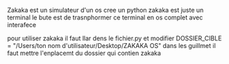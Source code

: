 Zakaka est un simulateur d'un os cree un python zakaka est juste un terminal le bute est de trasnphormer ce terminal en os complet avec interafece

pour utiliser zakaka il faut llar dens le fichier.py et modifier DOSSIER_CIBLE = "/Users/ton nom d'utilisateur/Desktop/ZAKAKA OS" dans les guillmet il faut mettre l'enplacemt du dossier qui contien zakaka
